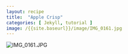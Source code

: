 ```yaml
---
layout: recipe
title:  "Apple Crisp"
categories: [ Jekyll, tutorial ]
image: /{{site.baseurl}}/image/IMG_0161.jpg
---
```

![IMG_0161.JPG]({{site.baseurl}}/image/IMG_0161.JPG)
